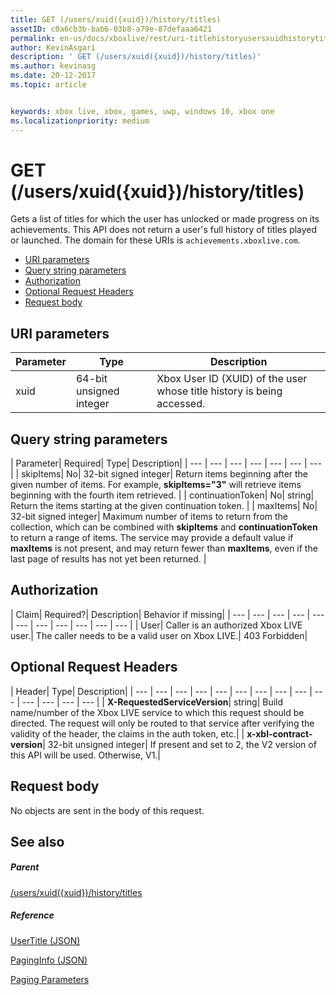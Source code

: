 ```yaml
---
title: GET (/users/xuid({xuid})/history/titles)
assetID: c0a6cb3b-bab6-03b8-a79e-87defaaa6421
permalink: en-us/docs/xboxlive/rest/uri-titlehistoryusersxuidhistorytitlesgetv2.html
author: KevinAsgari
description: ' GET (/users/xuid({xuid})/history/titles)'
ms.author: kevinasg
ms.date: 20-12-2017
ms.topic: article


keywords: xbox live, xbox, games, uwp, windows 10, xbox one
ms.localizationpriority: medium
---
```



# GET (/users/xuid({xuid})/history/titles)
Gets a list of titles for which the user has unlocked or made progress on its achievements. This API does not return a user's full history of titles played or launched. 
The domain for these URIs is `achievements.xboxlive.com`.
 
  * [URI parameters](#ID4EY)
  * [Query string parameters](#ID4EDB)
  * [Authorization](#ID4EFD)
  * [Optional Request Headers](#ID4EGE)
  * [Request body](#ID4ERF)
 
<a id="ID4EY"></a>

 
## URI parameters
 
| Parameter| Type| Description| 
| --- | --- | --- | 
| xuid| 64-bit unsigned integer| Xbox User ID (XUID) of the user whose title history is being accessed.| 
  
<a id="ID4EDB"></a>

 
## Query string parameters
 
| Parameter| Required| Type| Description| 
| --- | --- | --- | --- | --- | --- | --- | 
| skipItems| No| 32-bit signed integer| Return items beginning after the given number of items. For example, <b>skipItems="3"</b> will retrieve items beginning with the fourth item retrieved. | 
| continuationToken| No| string| Return the items starting at the given continuation token. | 
| maxItems| No| 32-bit signed integer| Maximum number of items to return from the collection, which can be combined with <b>skipItems</b> and <b>continuationToken</b> to return a range of items. The service may provide a default value if <b>maxItems</b> is not present, and may return fewer than <b>maxItems</b>, even if the last page of results has not yet been returned. | 
  
<a id="ID4EFD"></a>

 
## Authorization
 
| Claim| Required?| Description| Behavior if missing| 
| --- | --- | --- | --- | --- | --- | --- | --- | --- | --- | --- | 
| User| Caller is an authorized Xbox LIVE user.| The caller needs to be a valid user on Xbox LIVE.| 403 Forbidden| 
  
<a id="ID4EGE"></a>

 
## Optional Request Headers
 
| Header| Type| Description| 
| --- | --- | --- | --- | --- | --- | --- | --- | --- | --- | --- | --- | --- | --- | 
| <b>X-RequestedServiceVersion</b>| string| Build name/number of the Xbox LIVE service to which this request should be directed. The request will only be routed to that service after verifying the validity of the header, the claims in the auth token, etc.| 
| <b>x-xbl-contract-version</b>| 32-bit unsigned integer| If present and set to 2, the V2 version of this API will be used. Otherwise, V1.| 
  
<a id="ID4ERF"></a>

 
## Request body
 
No objects are sent in the body of this request.
  
<a id="ID4EDG"></a>

 
## See also
 
<a id="ID4EFG"></a>

 
##### Parent 

[/users/xuid({xuid})/history/titles](uri-titlehistoryusersxuidhistorytitlesv2.md)

  
<a id="ID4EPG"></a>

 
##### Reference 

[UserTitle (JSON)](../../json/json-usertitlev2.md)

 [PagingInfo (JSON)](../../json/json-paginginfo.md)

 [Paging Parameters](../../additional/pagingparameters.md)

   